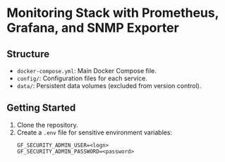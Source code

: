 # Monitoring Stack with Prometheus, Grafana, and SNMP Exporter

## Structure
- `docker-compose.yml`: Main Docker Compose file.
- `config/`: Configuration files for each service.
- `data/`: Persistent data volumes (excluded from version control).

## Getting Started
1. Clone the repository.
2. Create a `.env` file for sensitive environment variables:
   ```plaintext
   GF_SECURITY_ADMIN_USER=<logn>
   GF_SECURITY_ADMIN_PASSWORD=<password>

